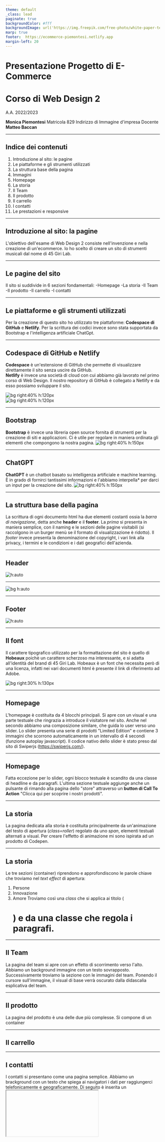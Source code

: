```yaml
---
theme: default
_class: lead
paginate: true
backgroundColor: #fff
backgroundImage: url('https://img.freepik.com/free-photo/white-paper-texture_1194-2324.jpg?w=1060&t=st=1695479454~exp=1695480054~hmac=1b3f0b0e02e2ec8fee572b8b46a3d8f13fa942549008a0c092d41aef3470e2d6')
marp: true
footer:  https://ecommerce-piemontesi.netlify.app
margin-left: 20
---
```


# Presentazione Progetto di E-Commerce

**Corso di Web Design 2**
=========================
A.A. 2022/2023

**Monica Piemontesi**
Matricola 829
Indirizzo di Immagine d'impresa
Docente **Matteo Baccan**




<!-- _paginate: false -->
<!-- _footer: "" -->
<!-- style: "
img[alt~='center'] {
  display: block;
  margin: 0 auto;
}
" -->

---

## Indice dei contenuti
1. Introduzione al sito: le pagine
2. Le piattaforme e gli strumenti utilizzati
3. La struttura base della pagina
4. Immagini
5. Homepage
6. La storia
7. Il Team
8. Il prodotto
9. Il carrello
10. I contatti
11. Le prestazioni e responsive

<!-- _paginate: false -->
<!-- _footer: "" -->
<!-- style: "
img[alt~='center'] {
  display: block;
  margin: 0 auto;
}
" -->
---

## Introduzione al sito: la pagine
L'obiettivo dell'esame di Web Design 2 consiste nell'invenzione e nella creazione di un'ecommerce.
Io ho scelto di creare un sito di strumenti musicali dal nome di 45 Giri Lab.

---
## Le pagine del sito
Il sito si suddivide in 6 sezioni fondamentali:
-Homepage
-La storia
-Il Team
-Il prodotto
-Il carrello
-I contatti

---
## Le piattaforme e gli strumenti utilizzati
Per la creazione di questo sito ho utilizzato tre piattaforme: **Codespace di GitHub** e **Netlify**.
Per la scrittura dei codici invece sono stata supportata da Bootstrap e l'intelligenza artificiale ChatGpt.

---
## Codespace di GitHub e Netlify

**Codespace** è un'estensione di GitHub che permette di visualizzare direttamente il sito senza uscire da GitHub.  
**Netlify** è invece una società di cloud con cui abbiamo già lavorato nel primo corso di Web Design. Il nostro repository di GitHub è collegato a Netlify e da esso possiamo sviluppare il sito.

![bg right:40% h:120px](immagini/github.png)
<br>
![bg right:40% h:120px](immagini/net.png) 

---
## Bootstrap
**Bootstrap** è invece una libreria open source fornita di strumenti per la creazione di siti e applicazioni.
Ci è utile per regolare in maniera ordinata gli elementi che compongono la nostra pagina.
![bg right:40% h:150px](immagini/Bootstrap_logo.svg.png)

---
## ChatGPT

**ChatGPT** è un chatbot basato su intelligenza artificiale e machine learning. È in grado di fornirci tantissimi informazioni e l'abbiamo interpella* per darci un input per la creazione del sito.
![bg right:40% h:150px](immagini/ChatGPT_logo.svg.png)

---
## La struttura base della pagina
La scrittura di ogni documento html ha due elementi costanti ossia la *barra di navigazione*, detta anche **header** e il **footer**.
La *prima* si presenta in maniera semplice, con il naming e le sezioni delle pagine visitabili (si raccolgono in un burger menù se il formato di visualizzazione è ridotto).
Il *footer* invece presenta la denominazione del copyright, i vari link alla privacy, i termini e le condizioni e i dati geografici dell'azienda.

---
## Header
![h:auto](immagini/header.jpg)

---
![bg h:auto](immagini/headhtml.jpg)

---
## Footer
![h:auto](immagini/footer.jpg)

---

## Il font
Il carattere tipografico utilizzato per la formattazione del sito è quello di **Hobeaux** poichè un carattere scherzoso ma interessante, e si adatta all'identità del brand di 45 Giri Lab.
Hobeaux è un font che necessita però di una licenza, infatti nei vari documenti html è presente il link di riferimento ad Adobe.
 <!-- Collegamento ad licenza Adobe Fonts -->
  <link rel="stylesheet" href="https://use.typekit.net/swk3feg.css">

![bg right:30% h:130px](immagini/hobeaux.png)

---
## Homepage
L'homepage è costituita da 4 blocchi principali.
Si apre con un visual e una parte testuale che ringrazia a introduce il visitatore nel sito. Anche nel secondo abbiamo una composizione similare, che guida lo user verso uno slider. 
Lo slider presenta una serie di prodotti "Limited Edition" e contiene 3 immagini che scorrono automaticamente in un intervallo di 4 secondi (funzione autoplay javascript).
Il codice nativo dello slider è stato preso dal sito di Swiperjs (https://swiperjs.com/).

---
## Homepage
Fatta eccezione per lo slider, ogni blocco testuale è scandito da una classe di headline e da paragrafi.
L'ultima sezione testuale aggiunge anche un pulsante di rimando alla pagina dello "store" attraverso un **button di Call To Action** "Clicca qui per scoprire i nostri prodotti".

---
## La storia
La pagina dedicata alla storia è costituita principalmente da un'animazione del testo di apertura (*class=roller*) regolato da uno *span*, elementi testuali alternati a visual.
Per creare l'effetto di animazione mi sono ispirata ad un prodotto di Codepen.

---
## La storia
Le tre sezioni (container) riprendono e approfondiscono le parole chiave che troviamo nel *text effect* di apertura:
1. Persone
2. Innovazione
3. Amore
Troviamo così una *class* che si applica ai titolo (<h1 class="TitoliAboutUs">) e da una classe che regola i paragrafi.

---
## Il Team
La pagina del team si apre con un effetto di scorrimento verso l'alto.
Abbiamo un background immagine con un testo sovrapposto.
Successivamente troviamo la sezione con le immagini del team. Ponendo il cursore sull'immagine, il visual di base verrà oscurato dalla didascalia esplicativa del team.

---
## Il prodotto
La pagina del prodotto è una delle due più complesse.
Si compone di un container 

---
## Il carrello
---
## I contatti
I contatti si presentano come una pagina semplice. Abbiamo un brackground con un testo che spiega ai navigatori i dati per raggiungerci telefonicamente e geograficamente. 
Di seguito è inserita un **<iframe>** che incorporare la mappa geografica della sede.
Il footer è ridotto rispetto alle altre pagine per non essere ridondanti nelle informazioni. Contiene infatti solo i **link utili**, il box per l'iscrizione alla newsletter e la barra conclusiva con il mark del copyright e dei diritti.

---
## Le prestazioni e responsive
